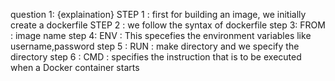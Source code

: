 question 1: {explaination}
STEP 1 : first for building an image, we initially create a dockerfile
STEP 2 : we follow the syntax of dockerfile
step 3: FROM : image name
step 4: ENV : This specefies the environment variables like username,password
step 5 : RUN : make directory and we specify the directory
step 6 : CMD : specifies the instruction that is to be executed when a Docker container starts
